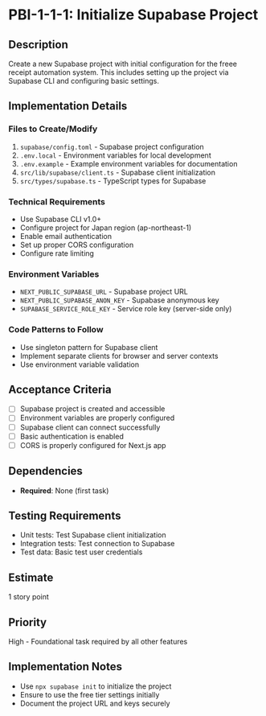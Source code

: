 # PBI-1-1-1: Initialize Supabase Project

## Description
Create a new Supabase project with initial configuration for the freee receipt automation system. This includes setting up the project via Supabase CLI and configuring basic settings.

## Implementation Details

### Files to Create/Modify
1. `supabase/config.toml` - Supabase project configuration
2. `.env.local` - Environment variables for local development
3. `.env.example` - Example environment variables for documentation
4. `src/lib/supabase/client.ts` - Supabase client initialization
5. `src/types/supabase.ts` - TypeScript types for Supabase

### Technical Requirements
- Use Supabase CLI v1.0+
- Configure project for Japan region (ap-northeast-1)
- Enable email authentication
- Set up proper CORS configuration
- Configure rate limiting

### Environment Variables
- `NEXT_PUBLIC_SUPABASE_URL` - Supabase project URL
- `NEXT_PUBLIC_SUPABASE_ANON_KEY` - Supabase anonymous key
- `SUPABASE_SERVICE_ROLE_KEY` - Service role key (server-side only)

### Code Patterns to Follow
- Use singleton pattern for Supabase client
- Implement separate clients for browser and server contexts
- Use environment variable validation

## Acceptance Criteria
- [ ] Supabase project is created and accessible
- [ ] Environment variables are properly configured
- [ ] Supabase client can connect successfully
- [ ] Basic authentication is enabled
- [ ] CORS is properly configured for Next.js app

## Dependencies
- **Required**: None (first task)

## Testing Requirements
- Unit tests: Test Supabase client initialization
- Integration tests: Test connection to Supabase
- Test data: Basic test user credentials

## Estimate
1 story point

## Priority
High - Foundational task required by all other features

## Implementation Notes
- Use `npx supabase init` to initialize the project
- Ensure to use the free tier settings initially
- Document the project URL and keys securely
